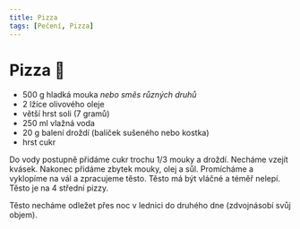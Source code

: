 ```yaml
---
title: Pizza
tags: [Pečení, Pizza]
---
```


# Pizza 🍕

- 500 g hladká mouka *nebo směs různých druhů*
- 2 lžíce olivového oleje
- větší hrst soli (7 gramů)
- 250 ml vlažná voda
- 20 g balení droždí (balíček sušeného nebo kostka)
- hrst cukr

Do vody postupně přidáme cukr trochu 1/3 mouky a droždí.
Necháme vzejít kvásek. Nakonec přidáme zbytek mouky, olej a sůl. Promícháme a vyklopíme
na vál a zpracujeme těsto. Těsto má být vláčné a téměř nelepí.
Těsto je na 4 střední pizzy.

Těsto necháme odležet přes noc v lednici do druhého dne (zdvojnásobí svůj objem).
